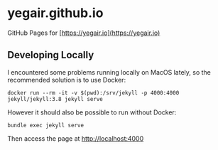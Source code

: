 # yegair.github.io

GitHub Pages for [https://yegair.io](https://yegair.io)

## Developing Locally

I encountered some problems running locally on MacOS lately,
so the recommended solution is to use Docker:

```
docker run --rm -it -v $(pwd):/srv/jekyll -p 4000:4000 jekyll/jekyll:3.8 jekyll serve
```

However it should also be possible to run without Docker:

```
bundle exec jekyll serve
```

Then access the page at [http://localhost:4000](http://localhost:4000)
